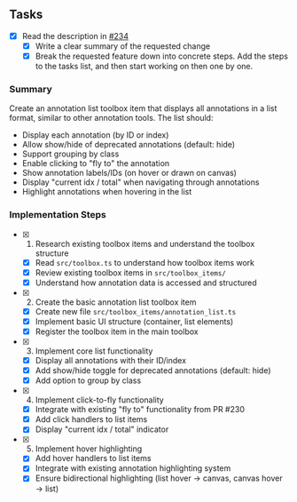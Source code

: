 ## Tasks
- [x] Read the description in [#234](https://github.com/SenteraLLC/ulabel/issues/234)
  - [x] Write a clear summary of the requested change
  - [x] Break the requested feature down into concrete steps. Add the steps to the tasks list, and then start working on then one by one.

### Summary
Create an annotation list toolbox item that displays all annotations in a list format, similar to other annotation tools. The list should:
- Display each annotation (by ID or index)
- Allow show/hide of deprecated annotations (default: hide)
- Support grouping by class
- Enable clicking to "fly to" the annotation
- Show annotation labels/IDs (on hover or drawn on canvas)
- Display "current idx / total" when navigating through annotations
- Highlight annotations when hovering in the list

### Implementation Steps
- [x] 1. Research existing toolbox items and understand the toolbox structure
  - [x] Read `src/toolbox.ts` to understand how toolbox items work
  - [x] Review existing toolbox items in `src/toolbox_items/`
  - [x] Understand how annotation data is accessed and structured
- [x] 2. Create the basic annotation list toolbox item
  - [x] Create new file `src/toolbox_items/annotation_list.ts`
  - [x] Implement basic UI structure (container, list elements)
  - [x] Register the toolbox item in the main toolbox
- [x] 3. Implement core list functionality
  - [x] Display all annotations with their ID/index
  - [x] Add show/hide toggle for deprecated annotations (default: hide)
  - [x] Add option to group by class
- [x] 4. Implement click-to-fly functionality
  - [x] Integrate with existing "fly to" functionality from PR #230
  - [x] Add click handlers to list items
  - [x] Display "current idx / total" indicator
- [x] 5. Implement hover highlighting
  - [x] Add hover handlers to list items
  - [x] Integrate with existing annotation highlighting system
  - [x] Ensure bidirectional highlighting (list hover → canvas, canvas hover → list)
